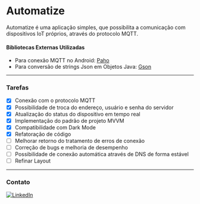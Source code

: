 # Automatize

Automatize é uma aplicação simples, que possibilita a comunicação com dispositivos IoT próprios, através do protocolo MQTT.

#### Bibliotecas Externas Utilizadas

* Para conexão MQTT no Android: [Paho](https://github.com/eclipse/paho.mqtt.android)  
* Para conversão de strings Json em Objetos Java: [Gson](https://github.com/google/gson)

--- 


### Tarefas

- [x] Conexão com o protocolo MQTT
- [x] Possibilidade de troca do endereço, usuário e senha do servidor
- [x] Atualização do status do dispositivo em tempo real
- [x] Implementação do padrão de projeto MVVM
- [x] Compatibilidade com Dark Mode
- [x] Refatoração de código
- [ ] Melhorar retorno do tratamento de erros de conexão
- [ ] Correção de bugs e melhoria de desempenho
- [ ] Possibilidade de conexão automática através de DNS de forma estável
- [ ] Refinar Layout

---

<!-- CONTATO -->
### Contato

[![LinkedIn][linkedin-shield]][linkedin-url]


<!-- https://www.markdownguide.org/basic-syntax/#reference-style-links -->
[linkedin-shield]: https://img.shields.io/badge/-LinkedIn-black.svg?style=for-the-badge&logo=linkedin&colorB=555
[linkedin-url]: https://www.linkedin.com/in/natanael-sousa-94337b119
